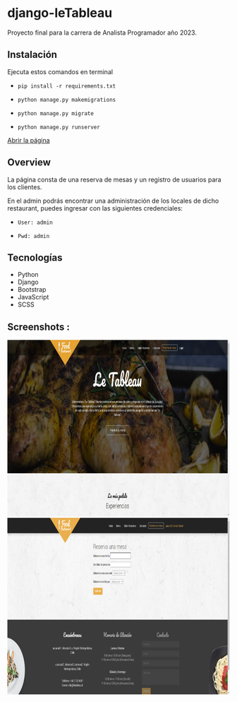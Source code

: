 # django-leTableau

Proyecto final para la carrera de Analista Programador año 2023.

## Instalación
    
Ejecuta estos comandos en terminal

* `pip install -r requirements.txt`

* `python manage.py makemigrations`

* `python manage.py migrate`

* `python manage.py runserver`

[Abrir la página](http://127.0.0.1:8000/)

## Overview
    
La página consta de una reserva de mesas y un registro de usuarios para los clientes.

En el admin podrás encontrar una administración de los locales de dicho restaurant, puedes ingresar con las siguientes credenciales:

* `User: admin`

* `Pwd: admin`

## Tecnologías
* Python
* Django
* Bootstrap
* JavaScript
* SCSS    
  
## Screenshots : 
<img src="static/img/preview/front1.jpg" height="400" width="800">
<img src="static/img/preview/front2.png" height="400" width="800">

